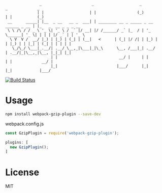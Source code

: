 ```

               _                      _                    _                   _             _
              | |                    | |                  (_)                 | |           (_)
 __      _____| |__  _ __   __ _  ___| | ________ __ _ _____ _ __ ______ _ __ | |_   _  __ _ _ _ __
 \ \ /\ / / _ \ '_ \| '_ \ / _` |/ __| |/ /______/ _` |_  / | '_ \______| '_ \| | | | |/ _` | | '_ \
  \ V  V /  __/ |_) | |_) | (_| | (__|   <      | (_| |/ /| | |_) |     | |_) | | |_| | (_| | | | | |
   \_/\_/ \___|_.__/| .__/ \__,_|\___|_|\_\      \__, /___|_| .__/      | .__/|_|\__,_|\__, |_|_| |_|
                    | |                           __/ |     | |         | |             __/ |
                    |_|                          |___/      |_|         |_|            |___/

```

[![Build Status](https://travis-ci.org/gozeon/webpack-gzip-plugin.svg?branch=master)](https://travis-ci.org/gozeon/webpack-gzip-plugin)

# Usage

```bash
npm install webpack-gzip-plugin --save-dev
```

webpack.config.js

```javascript
const GzipPlugin = require('webpack-gzip-plugin');

plugins: [
  new GzipPlugin();
]
```

# License

MIT
